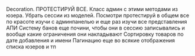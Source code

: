 Decoration.
ПРОТЕСТИРУЙ ВСЕ.
Класс админ с этими методами из юзера.
Убрать сессии из моделей.
Посмотри протестируй в общем все по красоте изучи с админпанелью и еще раз изучи все представления
АПИ
Систему банов еще почини, чтобы они в сессию записывались и вообще какие ограничения они накладывают
Сортировку товаров по дате добавления и имени
Пагинацию еще во всякие отображения списка юзеров и тп
